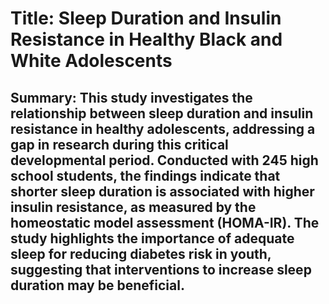 # Title: Sleep Duration and Insulin Resistance in Healthy Black and White Adolescents

## Summary: This study investigates the relationship between sleep duration and insulin resistance in healthy adolescents, addressing a gap in research during this critical developmental period. Conducted with 245 high school students, the findings indicate that shorter sleep duration is associated with higher insulin resistance, as measured by the homeostatic model assessment (HOMA-IR). The study highlights the importance of adequate sleep for reducing diabetes risk in youth, suggesting that interventions to increase sleep duration may be beneficial.